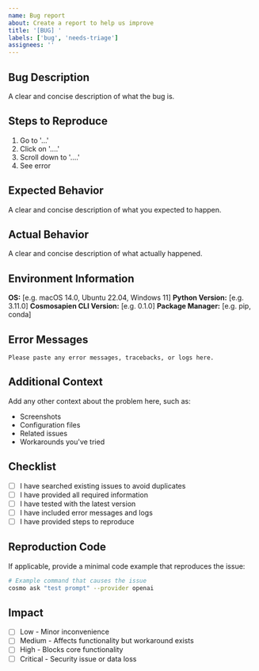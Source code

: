 ```yaml
---
name: Bug report
about: Create a report to help us improve
title: '[BUG] '
labels: ['bug', 'needs-triage']
assignees: ''
---
```


## Bug Description

A clear and concise description of what the bug is.

## Steps to Reproduce

1. Go to '...'
2. Click on '....'
3. Scroll down to '....'
4. See error

## Expected Behavior

A clear and concise description of what you expected to happen.

## Actual Behavior

A clear and concise description of what actually happened.

## Environment Information

**OS:** [e.g. macOS 14.0, Ubuntu 22.04, Windows 11]
**Python Version:** [e.g. 3.11.0]
**Cosmosapien CLI Version:** [e.g. 0.1.0]
**Package Manager:** [e.g. pip, conda]

## Error Messages

```
Please paste any error messages, tracebacks, or logs here.
```

## Additional Context

Add any other context about the problem here, such as:
- Screenshots
- Configuration files
- Related issues
- Workarounds you've tried

## Checklist

- [ ] I have searched existing issues to avoid duplicates
- [ ] I have provided all required information
- [ ] I have tested with the latest version
- [ ] I have included error messages and logs
- [ ] I have provided steps to reproduce

## Reproduction Code

If applicable, provide a minimal code example that reproduces the issue:

```bash
# Example command that causes the issue
cosmo ask "test prompt" --provider openai
```

## Impact

- [ ] Low - Minor inconvenience
- [ ] Medium - Affects functionality but workaround exists
- [ ] High - Blocks core functionality
- [ ] Critical - Security issue or data loss 